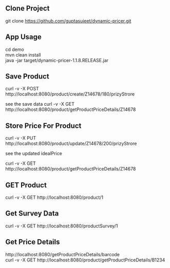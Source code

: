 Clone Project
-------------
git clone https://github.com/guptasujeet/dynamic-pricer.git


App Usage
---------
cd demo <br>
mvn clean install <br>
java -jar target/dynamic-pricer-1.1.8.RELEASE.jar <br> 


Save Product
-------------
curl -v -X POST http://localhost:8080/product/create/Z14678/180/prizyStrore

see the save data
curl -v -X GET http://localhost:8080/product/getProductPriceDetails/Z14678 



Store Price For Product
------------------------
curl -v -X PUT http://localhost:8080/product/update/Z14678/200/prizyStrore

see the updated idealPrice

curl -v -X GET http://localhost:8080/product/getProductPriceDetails/Z14678


GET Product
------------
curl -v -X GET http://localhost:8080/product/1


Get Survey Data
----------------
curl -v -X GET http://localhost:8080/productSurvey/1


Get Price Details
-----------------

http://localhost:8080/getProductPriceDetails/barcode <br>
curl -v -X GET http://localhost:8080/product/getProductPriceDetails/B1234 



